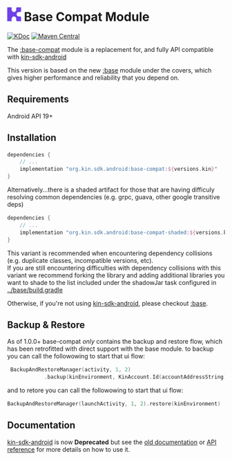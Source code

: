 # <img src="../assets/kin-logo.png" height="32" alt="Kin Logo"> Base Compat Module
[![KDoc](https://img.shields.io/badge/Docs-KDoc-blue)](https://kinecosystem.github.io/kin-android/docs)
[![Maven Central](https://maven-badges.herokuapp.com/maven-central/org.kin.sdk.android/base-compat/badge.svg)](https://maven-badges.herokuapp.com/maven-central/org.kin.sdk.android/base-compat)

The [:base-compat](../base-compat) module is a replacement for, and fully API compatible with [kin-sdk-android](https://github.com/kinecosystem/kin-sdk-android)

This version is based on the new [:base](../base/README.md) module under the covers, which gives higher performance and reliability that you depend on.

## Requirements
Android API 19+

## Installation
```groovy
dependencies {
    // ...
    implementation "org.kin.sdk.android:base-compat:${versions.kin}"
}
```
Alternatively...there is a shaded artifact for those that are having difficuly resolving common dependencies (e.g. grpc, guava, other google transitive deps)
```groovy
dependencies {
    // ...
    implementation "org.kin.sdk.android:base-compat-shaded:${versions.kin}"
}
```
This variant is recommended when encountering dependency collisions (e.g. duplicate classes, incompatible versions, etc).  
If you are still encountering difficulties with dependency collisions with this variant we recommend forking the library and adding additional libraries you want to shade to the list included under the shadowJar task configured in [../base/build.gradle](../base/build.gradle)

Otherwise, if you're not using [kin-sdk-android](https://github.com/kinecosystem/kin-sdk-android), please checkout [:base](../base).

## Backup & Restore
As of 1.0.0+ base-compat *only* contains the backup and restore flow, which has been retrofitted with direct support with the base module.
to backup you can call the followowing to start that ui flow:
```kotlin
 BackupAndRestoreManager(activity, 1, 2)
            .backup(kinEnvironment, KinAccount.Id(accountAddressString))
```
and to retore you can call the followowing to start that ui flow:
```kotlin
BackupAndRestoreManager(launchActivity, 1, 2).restore(kinEnvironment)
```

## Documentation
[kin-sdk-android](https://github.com/kinecosystem/kin-sdk-android) is now **Deprecated** but see the [old documentation](https://github.com/kinecosystem/kin-sdk-android/tree/master/kin-sdk) or [API reference](../docs) for more details on how to use it.

